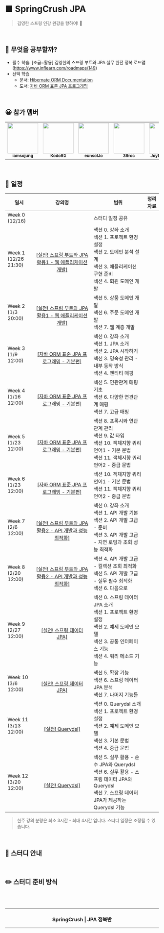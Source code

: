 <h1>
■ SpringCrush JPA
</h1>

<p align="center">
   
</p>

> 김영한 스프링 인강 완강을 향하여! 🚀 
<br />

## 📖 무엇을 공부할까?

- 필수 학습: [초급~활용] 김영한의 스프링 부트와 JPA 실무 완전 정복 로드맵(https://www.inflearn.com/roadmaps/149)
- 선택 학습
    - 문서: [Hibernate ORM Documentation](http://hibernate.org/orm/documentation/5.5/)
    - 도서: [자바 ORM 표준 JPA 프로그래밍](http://www.yes24.com/Product/Goods/19040233?OzSrank=1)

<br />


## 😀 참가 맴버
<table>
  <tr>
    <td align="center"><a href="https://github.com/iamsojung"><img src="https://avatars.githubusercontent.com/u/38772161?v=4" width="100px;" alt=""/><br /><sub><b>iamsojung</b></sub>  </a><br /></td>
    <td align="center"><a href="https://github.com/Kodo92"><img src="https://avatars.githubusercontent.com/u/18136160?v=4" width="100px;" alt=""/><br /><sub><b>Kodo92</b></sub></a><br /></td>
    <td align="center"><a href="https://github.com/orgs/SpringCrush/people/eunsolJo"><img src="https://avatars.githubusercontent.com/u/30275690?v=4" width="100px;" alt=""/><br /><sub><b>eunsolJo</b></sub></a><br /></td>
    <td align="center"><a href="https://github.com/orgs/SpringCrush/people/39roc"><img src="https://avatars.githubusercontent.com/u/60119867?v=4" width="100px;" alt=""/><br /><sub><b>39roc</b></sub></a><br /></td>
    <td align="center"><a href="https://github.com/JoyDaheeCha"><img src="https://avatars.githubusercontent.com/u/56214102?v=4" width="100px;" alt=""/><br /><sub><b>JoyDaheeCha
</b></sub></a><br /></td>
</tr>
</table>
<br />


## 📅 일정

<table>
    <thead>
        <tr>
            <th> 일시 </th>
            <th> 강의명 </th>
            <th> 범위 </th>
            <th> 정리 자료 </th>
        </tr>
    </thead>
    <tbody>        
        <tr>
            <td> Week 0 <br /> 
                (12/16)
            </td>
            <td> 
              <br />
            </td>
            <td> 
                스터디 일정 공유 <br />
            </td>
            <td>
                <br />
            </td>
        </tr>
        <tr>
            <td> 
                Week 1 <br />
                (12/26 21:30)
            </td>
             <td align="center"><a href="https://www.inflearn.com/course/%EC%8A%A4%ED%94%84%EB%A7%81%EB%B6%80%ED%8A%B8-JPA-%ED%99%9C%EC%9A%A9-1"><br />[실전! 스프링 부트와 JPA 활용1 - 웹 애플리케이션 개발]</a><br /></td>
            <td>
               섹션 0. 강좌 소개 <br />
               섹션 1. 프로젝트 환경설정 <br />
               섹션 2. 도메인 분석 설계 <br />
               섹션 3. 애플리케이션 구현 준비 <br />
               섹션 4. 회원 도메인 개발  <br />
            </td>
            <td>
                <br />
            </td>
        </tr>
        <tr>
            <td> 
                Week 2 <br />
                (1/3 20:00)
            </td>
          <td align="center"><a href="https://www.inflearn.com/course/%EC%8A%A4%ED%94%84%EB%A7%81%EB%B6%80%ED%8A%B8-JPA-%ED%99%9C%EC%9A%A9-1"><br />[실전! 스프링 부트와 JPA 활용1 - 웹 애플리케이션 개발]</a><br /></td>
           <td>
               섹션 5. 상품 도메인 개발 <br />
               섹션 6. 주문 도메인 개발 <br />
               섹션 7. 웹 계층 개발 <br />
            </td>
            <td>
                <br />
            </td>
        </tr>
       <tr>
            <td> 
                Week 3 <br />
                (1/9 12:00)
            </td>
          <td align="center"><a href="https://www.inflearn.com/course/ORM-JPA-Basic"><br />[자바 ORM 표준 JPA 프로그래밍 - 기본편]</a><br /></td>
          <td>
            섹션 0. 강좌 소개 <br />
            섹션 1. JPA 소개 <br />
            섹션 2. JPA 시작하기 <br />
            섹션 3. 영속성 관리 - 내부 동작 방식 <br />
            섹션 4. 엔티티 매핑 <br />
            </td>
            <td>
                <br />
            </td>
        </tr>
       <tr>
            <td> 
                Week 4 <br />
                (1/16 12:00)
            </td>
          <td align="center"><a href="https://www.inflearn.com/course/ORM-JPA-Basic"><br />[자바 ORM 표준 JPA 프로그래밍 - 기본편]</a><br /></td>
            <td>
            섹션 5. 연관관계 매핑 기초 <br />
            섹션 6. 다양한 연관관계 매핑 <br />
            섹션 7. 고급 매핑 <br />
            </td>
            <td>
                <br />
            </td>
        </tr>
       <tr>
            <td> 
                Week 5 <br />
                (1/23 12:00)
            </td>
          <td align="center"><a href="https://www.inflearn.com/course/ORM-JPA-Basic"><br />[자바 ORM 표준 JPA 프로그래밍 - 기본편]</a><br /></td>
            <td>               
            섹션 8. 프록시와 연관관계 관리 <br />
            섹션 9. 값 타입 <br />
            섹션 10. 객체지향 쿼리 언어1 - 기본 문법 <br />
            섹션 11. 객체지향 쿼리 언어2 - 중급 문법 <br />
            </td>
            <td>
                <br />
            </td>
        </tr>
       <tr>
            <td> 
                Week 6 <br />
                (1/23 12:00)
            </td>
          <td align="center"><a href="https://www.inflearn.com/course/ORM-JPA-Basic"><br />[자바 ORM 표준 JPA 프로그래밍 - 기본편]</a><br /></td>
            <td>               
            섹션 10. 객체지향 쿼리 언어1 - 기본 문법 <br />
            섹션 11. 객체지향 쿼리 언어2 - 중급 문법 <br />
            </td>
            <td>
                <br />
            </td>
        </tr>
       <tr>
            <td> 
                Week 7 <br />
                (2/6 12:00)
            </td>
         <td align="center"><a href="https://www.inflearn.com/course/%EC%8A%A4%ED%94%84%EB%A7%81%EB%B6%80%ED%8A%B8-JPA-API%EA%B0%9C%EB%B0%9C-%EC%84%B1%EB%8A%A5%EC%B5%9C%EC%A0%81%ED%99%94"><br />[실전! 스프링 부트와 JPA 활용2 - API 개발과 성능 최적화]</a><br /></td>
            <td>
            섹션 0. 강좌 소개<br />
            섹션 1. API 개발 기본<br />
            섹션 2. API 개발 고급 - 준비<br />
            섹션 3. API 개발 고급 - 지연 로딩과 조회 성능 최적화<br />
            </td>
            <td>
                <br />
            </td>
        </tr>
       <tr>
            <td> 
                Week 8 <br />
                (2/20 12:00)
            </td>
          <td align="center"><a href="https://www.inflearn.com/course/%EC%8A%A4%ED%94%84%EB%A7%81%EB%B6%80%ED%8A%B8-JPA-API%EA%B0%9C%EB%B0%9C-%EC%84%B1%EB%8A%A5%EC%B5%9C%EC%A0%81%ED%99%94"><br />[실전! 스프링 부트와 JPA 활용2 - API 개발과 성능 최적화]</a><br /></td>
            <td>
            섹션 4. API 개발 고급 - 컬렉션 조회 최적화<br />
            섹션 5. API 개발 고급 - 실무 필수 최적화<br />
            섹션 6. 다음으로<br />
            </td>
            <td>
                <br />
            </td>
        </tr>
       <tr>
            <td> 
                Week 9 <br />
                (2/27 12:00)
            </td>
             <td align="center"><a href="https://www.inflearn.com/course/%EC%8A%A4%ED%94%84%EB%A7%81-%EB%8D%B0%EC%9D%B4%ED%84%B0-JPA-%EC%8B%A4%EC%A0%84"><br />[실전! 스프링 데이터 JPA]</a><br /></td>
          <td>
               섹션 0. 스프링 데이터 JPA 소개<br />
               섹션 1. 프로젝트 환경설정<br />
               섹션 2. 예제 도메인 모델<br />
               섹션 3. 공통 인터페이스 기능<br />
               섹션 4. 쿼리 메소드 기능<br />
          </td>
            <td>
                <br />
            </td>
        </tr>
       <tr>
            <td> 
                Week 10 <br />
                (3/6 12:00)
            </td>
         <td align="center"><a href="https://www.inflearn.com/course/%EC%8A%A4%ED%94%84%EB%A7%81-%EB%8D%B0%EC%9D%B4%ED%84%B0-JPA-%EC%8B%A4%EC%A0%84"><br />[실전! 스프링 데이터 JPA]</a><br /></td>
            <td>
             섹션 5. 확장 기능<br />
            섹션 6. 스프링 데이터 JPA 분석<br />
            섹션 7. 나머지 기능들<br />
            </td>
            <td>
                <br />
            </td>
        </tr>
       <tr>
            <td> 
                Week 11 <br />
                (3/13 12:00)
            </td>
          <td align="center"><a href="https://www.inflearn.com/course/Querydsl-%EC%8B%A4%EC%A0%84"><br />[실전! Querydsl]</a><br /></td>
            <td>
             섹션 0. Querydsl 소개<br />
섹션 1. 프로젝트 환경설정<br />
섹션 2. 예제 도메인 모델<br />
섹션 3. 기본 문법<br />
섹션 4. 중급 문법<br />
            </td>
            <td>
                <br />
            </td>
        </tr>
       <tr>
            <td> 
                Week 12 <br />
                (3/20 12:00)
            </td>
          <td align="center"><a href="https://www.inflearn.com/course/Querydsl-%EC%8B%A4%EC%A0%84"><br />[실전! Querydsl]</a><br /></td>
            <td>
             섹션 5. 실무 활용 - 순수 JPA와 Querydsl<br />
섹션 6. 실무 활용 - 스프링 데이터 JPA와 Querydsl<br />
섹션 7. 스프링 데이터 JPA가 제공하는 Querydsl 기능<br />
            </td>
            <td>
                <br />
            </td>
        </tr>
    </tbody>
</table>

> 한주 강의 분량은 최소 3시간 - 최대 4시간 입니다.
> 스터디 일정은 조정될 수 있습니다.
<br />

## 📣 스터디 안내

<br />

## ✏️ 스터디 준비 방식


<br />
<br />

<!-- Bottom -->
<hr />
<div align=center>
    <h3> SpringCrush | JPA 정복반 </h3>
</div>
<hr />
